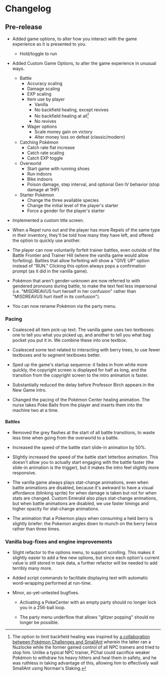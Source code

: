 
# Changelog

## Pre-release

* Added game options, to alter how you interact with the game experience as it is presented to you.

  * Hold/toggle to run

* Added Custom Game Options, to alter the game experience in unusual ways.

  * Battle
    * Accuracy scaling
    * Damage scaling
    * EXP scaling
    * Item use by player
      * Vanilla
      * No backfield healing, except revives
      * No backfield healing at all[^no-backfield-inspo]
      * No revives
    * Wager options
      * Scale money gain on victory
      * Alter money loss on defeat (classic/modern)
  * Catching Pokémon
    * Catch rate flat increase
    * Catch rate scaling
    * Catch EXP toggle
  * Overworld
    * Start game with running shoes
    * Run indoors
    * Bike indoors
    * Poison damage, step interval, and optional Gen IV behavior (stop damage at 1HP)
  * Starter Pokémon
    * Change the three available species
    * Change the initial level of the player's starter
    * Force a gender for the player's starter

* Implemented a custom title screen.

* When a Repel runs out and the player has more Repels of the same type in their inventory, they'll be told how many they have left, and offered the option to quickly use another.

* The player can now voluntarily forfeit trainer battles, even outside of the Battle Frontier and Trainer Hill (where the vanilla game would allow forfeiting). Battles that allow forfeiting will show a "GIVE UP" option instead of "RUN." Clicking this option always pops a confirmation prompt (as it did in the vanilla game).

* Pokémon that aren't gender-unknown are now referred to with gendered pronouns during battle, to make the text feel less impersonal (i.e. "MISDREAVUS hurt herself in her confusion" rather than "MISDREAVUS hurt itself in its confusion").

* You can now rename Pokémon via the party menu.

[^no-backfield-inspo]: The option to limit backfield healing was inspired by [a collaboration between Pokémon Challenges and SmallAnt](https://www.youtube.com/watch?v=_3VwGkml-nk) wherein the latter ran a Nuzlocke while the former gained control of all NPC trainers and tried to stop him. Unlike a typical NPC trainer, PChal could sacrifice weaker Pokémon to withdraw his heavy hitters and heal them in safety, and he was ruthless in taking advantage of this, allowing him to effectively wall SmallAnt using Norman's Slaking.

### Pacing

* Coalesced all item pick-up text. The vanilla game uses two textboxes: one to tell you what you picked up, and another to tell you what bag pocket you put it in. We combine these into one textbox.

* Coalesced some text related to interacting with berry trees, to use fewer textboxes and to segment textboxes better.

* Sped up the game's startup sequence: it fades in from white more quickly, the copyright screen is displayed for half as long, and the transition from the copyright screen to the intro animation is faster.

* Substantially reduced the delay before Professor Birch appears in the New Game intro.

* Changed the pacing of the Pokémon Center healing animation. The nurse takes Poke Balls from the player and inserts them into the machine two at a time.

#### Battles

* Removed the grey flashes at the start of all battle transitions, to waste less time when going from the overworld to a battle.

* Increased the speed of the battle start slide-in animation by 50%.

* Slightly increased the speed of the battle start letterbox animation. This doesn't allow you to actually start engaging with the battle faster (the slide-in animation is the trigger), but it makes the intro feel slightly more responsive.

* The vanilla game always plays stat-change animations, even when battle animations are disabled, because it's awkward to have a visual affordance (blinking sprite) for when damage is taken but not for when stats are changed. Custom Emerald also plays stat-change animations, but when battle animations are disabled, we use faster timings and higher opacity for stat-change animations.

* The animation that a Pokemon plays when consuming a held berry is slightly briefer: the Pokemon angles down to munch on the berry twice rather than three times.

### Vanilla bug-fixes and engine improvements

* Slight refactor to the options menu, to support scrolling. This makes it slightly easier to add a few new options, but since each option's current value is still stored in task data, a further refactor will be needed to add terribly many more.

* Added script commands to facilitate displaying text with automatic word-wrapping performed at run-time.

* Minor, as-yet-untested bugfixes.

  * Activating a PokeCenter with an empty party should no longer lock you in a 256-ball loop.

  * The party menu underflow that allows "glitzer popping" should no longer be possible.